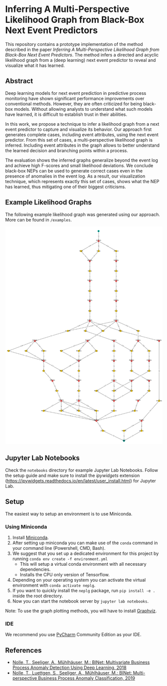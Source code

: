 # Inferring A Multi-Perspective Likelihood Graph from Black-Box Next Event Predictors
This repository contains a prototype implementation of the method described in the paper *Inferring A Multi-Perspective Likelihood Graph from Black-Box Next Event Predictors*.
The method infers a directed and acyclic likelihood graph from a (deep learning) next event predictor to reveal and visualize what it has learned.

## Abstract
Deep learning models for next event prediction in predictive process monitoring have shown significant performance improvements over conventional methods.
However, they are often criticized for being black-box models.
Without allowing analysts to understand what such models have learned, it is difficult to establish trust in their abilities.

In this work, we propose a technique to infer a likelihood graph from a next event predictor to capture and visualize its behavior.
Our approach first generates complete cases, including event attributes, using the next event predictor. 
From this set of cases, a multi-perspective likelihood graph is inferred.
Including event attributes in the graph allows to better understand the learned decision and branching points within a process.

The evaluation shows the inferred graphs generalize beyond the event log and achieve high F-scores and small likelihood deviations.
We conclude black-box NEPs can be used to generate correct cases even in the presence of anomalies in the event log.
As a result, our visualization technique, which represents exactly this set of cases, shows what the NEP has learned, thus mitigating one of their biggest criticisms.

## Example Likelihood Graphs
The following example likelihood graph was generated using our approach. More can be found in `/examples`.

![](examples/small.jpg)

## Jupyter Lab Notebooks
Check the `notebooks` directory for example Jupyter Lab Notebooks. 
Follow the setup guide and make sure to install the *ipywidgets* extension (https://ipywidgets.readthedocs.io/en/latest/user_install.html) for Jupyter Lab.

## Setup
The easiest way to setup an environment is to use Miniconda.

### Using Miniconda
1. Install [Miniconda](https://conda.io/miniconda.html).
2. After setting up miniconda you can make use of the `conda` command in your command line (Powershell, CMD, Bash).
3. We suggest that you set up a dedicated environment for this project by running `conda env create -f environment.yml`
    * This will setup a virtual conda environment with all necessary dependencies.
    * Installs the CPU only version of Tensorflow. 
4. Depending on your operating system you can activate the virtual environment with `conda activate neplg`.
6. If you want to quickly install the `neplg` package, run `pip install -e .` inside the root directory.
7. Now you can start the notebook server by `jupyter lab notebooks`.

Note: To use the graph plotting methods, you will have to install [Graphviz](https://graphviz.org/).

### IDE
We recommend you use [PyCharm](https://www.jetbrains.com/pycharm) Community Edition as your IDE.

## References
* [Nolle, T., Seeliger, A., Mühlhäuser, M.: BINet: Multivariate Business Process Anomaly Detection Using Deep Learning, 2018](https://doi.org/10.1007/978-3-319-98648-7_16)
* [Nolle, T., Luettgen, S., Seeliger, A., Mühlhäuser, M.: BINet: Multi-perspective Business Process Anomaly Classification, 2019](https://doi.org/10.1016/j.is.2019.101458)